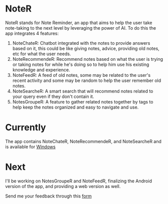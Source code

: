 # NoteR

NoteR stands for Note Reminder, an app that aims to help the user take note-taking to the next level by leveraging the power of AI.
To do this the app integrates 4 features:
1. NoteChateR: Chatbot integrated with the notes to provide answers based on it, this could be like giving notes, advice, providing old notes, etc for what the user needs.
2. NoteRecommendeR: Recommend notes based on what the user is trying or taking notes for while he's doing so to help him use his existing knowledge and experience.
3. NoteFeedR: A feed of old notes, some may be related to the user's recent activity and some may be random to help the user remember old notes.
4. NoteSearcheR: A smart search that will recommend notes related to your query even if they don't contain it.
5. NotesGroupeR: A feature to gather related notes together by tags to help keep the notes organized and easy to navigate and use.

# Currently
The app contains NoteChateR, NoteRecommendeR, and NoteSearcheR and is available for [Windows](https://drive.google.com/file/d/1n6IBGVevBeT-VkixdlG7OFnkOCz5TlTp/view?usp=sharing)

# Next
I'll be working on NotesGroupeR and NoteFeedR, finalizing the Android version of the app, and providing a web version as well. 

Send me your feedback through this [form](https://forms.gle/6gr9qmbHH3uZFbhP8) 
